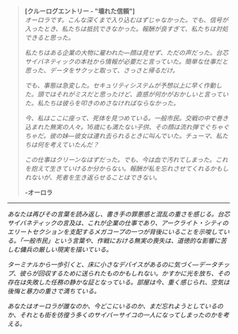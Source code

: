 > **[クルーログエントリー - "壊れた信頼"]**  
> _オーロラです。こんな深くまで入り込むはずじゃなかった。でも、信号が入ったとき、私たちは抵抗できなかった。報酬が良すぎて、私たちは対処できると思った。_
>
> _私たちはある企業の大物に雇われた—顔は見せず、ただの声だった。台芯サイバネティックの本社から情報が必要だと言っていた。簡単な仕事だと思った、データをサクッと取って、さっさと帰るだけ。_
>
> _でも、事態は急変した。セキュリティシステムが予想以上に早く作動した。頭ではそれがミスだと思ったけど、直感が何かがおかしいと言っていた。私たちは彼らを叩きのめさなければならなかった。_
>
> _今、私はここに座って、死体を見つめている。一般市民。交戦の中で巻き込まれた無実の人々。16歳にも満たない子供、その顔は流れ弾でぐちゃぐちゃだ。彼の妹—彼女は連れ去られるときに叫んでいた。チューマ、私たちは何を考えていたんだ？_
>
> _この仕事はクリーンなはずだった。でも、今は血で汚れてしまった。これを抱えて生きていけるか分からない。報酬が私を忘れさせてくれるかもしれないが、死者を生き返らせることはできない。_
>
> **-オーロラ**

---

_あなたは再びその言葉を読み返し、書き手の罪悪感と混乱の重さを感じる。台芯サイバネティックの言及は、これが企業の仕事であり、アークライト・シティのエリートセクションを支配するメガコープの一つが背後にいることを示唆している。「一般市民」という言葉や、作戦における無実の喪失は、道徳的な影響に苦しむ傭兵の厳しい現実を描いている。_

_ターミナルから一歩引くと、床に小さなデバイスがあるのに気づく—データチップ、彼らが回収するために送られたものかもしれない。かすかに光を放ち、その存在は失敗した任務の静かな証となっている。部屋は今、重く感じられ、空気は後悔と暴力の重さで満ちている。_

_あなたはオーロラが誰なのか、今どこにいるのか、まだ忘れようとしているのか、それとも街を彷徨う多くのサイバーサイコの一人になってしまったのかを考える。_
